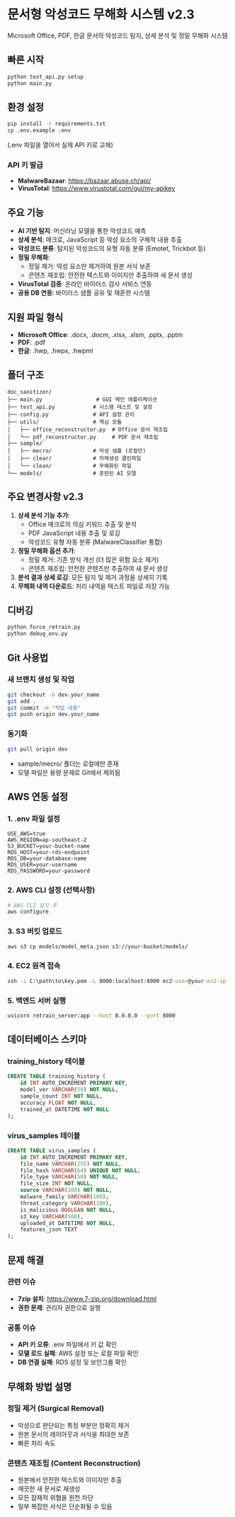 # 문서형 악성코드 무해화 시스템 v2.3

Microsoft Office, PDF, 한글 문서의 악성코드 탐지, 상세 분석 및 정밀 무해화 시스템

## 빠른 시작

```bash
python test_api.py setup
python main.py
```

## 환경 설정

```bash
pip install -r requirements.txt
cp .env.example .env
```
(.env 파일을 열어서 실제 API 키로 교체)

### API 키 발급
- **MalwareBazaar**: https://bazaar.abuse.ch/api/
- **VirusTotal**: https://www.virustotal.com/gui/my-apikey

## 주요 기능

- **AI 기반 탐지**: 머신러닝 모델을 통한 악성코드 예측
- **상세 분석**: 매크로, JavaScript 등 악성 요소의 구체적 내용 추출
- **악성코드 분류**: 탐지된 악성코드의 유형 자동 분류 (Emotet, Trickbot 등)
- **정밀 무해화**: 
  - 정밀 제거: 악성 요소만 제거하여 원본 서식 보존
  - 콘텐츠 재조립: 안전한 텍스트와 이미지만 추출하여 새 문서 생성
- **VirusTotal 검증**: 온라인 바이러스 검사 서비스 연동
- **공용 DB 연동**: 바이러스 샘플 공유 및 재훈련 시스템

## 지원 파일 형식

- **Microsoft Office**: .docx, .docm, .xlsx, .xlsm, .pptx, .pptm
- **PDF**: .pdf  
- **한글**: .hwp, .hwpx, .hwpml

## 폴더 구조

```
doc_sanitizer/
├── main.py                 # GUI 메인 애플리케이션
├── test_api.py            # 시스템 테스트 및 설정
├── config.py              # API 설정 관리
├── utils/                 # 핵심 모듈
│   ├── office_reconstructor.py  # Office 문서 재조립
│   └── pdf_reconstructor.py     # PDF 문서 재조립
├── sample/
│   ├── mecro/             # 악성 샘플 (로컬만)
│   ├── clear/             # 자체생성 클린파일
│   └── clean/             # 무해화된 파일
└── models/                # 훈련된 AI 모델
```

## 주요 변경사항 v2.3

1. **상세 분석 기능 추가**: 
   - Office 매크로의 의심 키워드 추출 및 분석
   - PDF JavaScript 내용 추출 및 로깅
   - 악성코드 유형 자동 분류 (MalwareClassifier 통합)
2. **정밀 무해화 옵션 추가**:
   - 정밀 제거: 기존 방식 개선 (더 많은 위험 요소 제거)
   - 콘텐츠 재조립: 안전한 콘텐츠만 추출하여 새 문서 생성
3. **분석 결과 상세 로깅**: 모든 탐지 및 제거 과정을 상세히 기록
4. **무해화 내역 다운로드**: 처리 내역을 텍스트 파일로 저장 가능

## 디버깅

```bash
python force_retrain.py
python debug_env.py
```

## Git 사용법

### 새 브랜치 생성 및 작업

```bash
git checkout -b dev.your_name
git add .
git commit -m "작업 내용"
git push origin dev.your_name
```

### 동기화

```bash
git pull origin dev
```

- sample/mecro/ 폴더는 로컬에만 존재
- 모델 파일은 용량 문제로 Git에서 제외됨

## AWS 연동 설정

### 1. .env 파일 설정
```env
USE_AWS=true
AWS_REGION=ap-southeast-2
S3_BUCKET=your-bucket-name
RDS_HOST=your-rds-endpoint
RDS_DB=your-database-name
RDS_USER=your-username
RDS_PASSWORD=your-password
```

### 2. AWS CLI 설정 (선택사항)

```bash
# AWS CLI 설치 후
aws configure
```

### 3. S3 버킷 업로드

```bash
aws s3 cp models/model_meta.json s3://your-bucket/models/
```

### 4. EC2 원격 접속

```cmd
ssh -i C:\path\to\key.pem -L 8000:localhost:8000 ec2-user@your-ec2-ip
```

### 5. 백엔드 서버 실행
```bash
uvicorn retrain_server:app --host 0.0.0.0 --port 8000
```

## 데이터베이스 스키마

### training_history 테이블
```sql
CREATE TABLE training_history (
    id INT AUTO_INCREMENT PRIMARY KEY,
    model_ver VARCHAR(50) NOT NULL,
    sample_count INT NOT NULL,
    accuracy FLOAT NOT NULL,
    trained_at DATETIME NOT NULL
);
```

### virus_samples 테이블  
```sql
CREATE TABLE virus_samples (
    id INT AUTO_INCREMENT PRIMARY KEY,
    file_name VARCHAR(255) NOT NULL,
    file_hash VARCHAR(64) UNIQUE NOT NULL,
    file_type VARCHAR(50) NOT NULL,
    file_size INT NOT NULL,
    source VARCHAR(100) NOT NULL,
    malware_family VARCHAR(100),
    threat_category VARCHAR(100), 
    is_malicious BOOLEAN NOT NULL,
    s3_key VARCHAR(500),
    uploaded_at DATETIME NOT NULL,
    features_json TEXT
);
```

## 문제 해결

### 관련 이슈
- **7zip 설치**: https://www.7-zip.org/download.html
- **권한 문제**: 관리자 권한으로 실행

### 공통 이슈
- **API 키 오류**: .env 파일에서 키 값 확인
- **모델 로드 실패**: AWS 설정 또는 로컬 파일 확인
- **DB 연결 실패**: RDS 설정 및 보안그룹 확인

## 무해화 방법 설명

### 정밀 제거 (Surgical Removal)
- 악성으로 판단되는 특정 부분만 정확히 제거
- 원본 문서의 레이아웃과 서식을 최대한 보존
- 빠른 처리 속도

### 콘텐츠 재조립 (Content Reconstruction)
- 원본에서 안전한 텍스트와 이미지만 추출
- 깨끗한 새 문서로 재생성
- 모든 잠재적 위협을 원천 차단
- 일부 복잡한 서식은 단순화될 수 있음